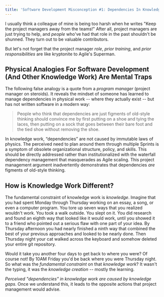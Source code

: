 ```yaml
---
title: 'Software Development Misconception #1: Dependencies In Knowledge Work Are Caused By Immutable Laws Of Physics'
---
```

I usually think a colleague of mine is being too harsh when he writes "Keep the project managers away from the teams!"  After all, project managers are just trying to help, and *people* who've had that role in the past shouldn't be shunned.  They turn out to be valuable contributors.

But let's not forget that the project manager *role*, *prior training*, and *prior responsibilities* are like kryptonite to Agile's Superman. 

## Physical Analogies For Software Development (And Other Knowledge Work) Are Mental Traps

The following false analogy is a quote from a *program manager* (project manager on steroids).  It reveals the mindset of someone has learned to manage dependencies in physical work -- where they actually exist -- but has not written software in a modern way:

> People who think that dependencies are just figments of old-style thinking should convince me by first putting on a shoe and tying the laces, then putting on a sock that goes between their bare foot and the tied shoe without removing the shoe.

In knowledge work, “dependencies” are not caused by immutable laws of physics. The perceived need to plan around them through multiple Sprints is a symptom of obsolete organizational structure, policy, and skills. This should be directly addressed rather than institutionalized with the waterfall dependency management that masquerades as Agile scaling.  This project management argument inadvertently demonstrates that dependencies *are* figments of old-style thinking.

## How is Knowledge Work Different?

The fundamental constraint of knowledge work is *knowledge*.  Imagine that you had spent Monday through Thursday working on an essay, a song, or even a computer program.  You tore up seven ways that you realized wouldn't work.  You took a walk outside.  You slept on it.  You did research and found an eighth way that looked like it would work, until you showed it to a friend who pointed out a serious flaw with one part of your idea.  By Thursday afternoon you had nearly finished a ninth way that combined the best of your previous approaches and looked to be nearly done.  Then Thursday night your cat walked across the keyboard and somehow deleted your entire git repository.

Would it take you another four days to get back to where you were?  Of course not!  By 10AM Friday you'd be back where you were Thursday night.  So what was the *fundamental constraint* on that *knowledge work*?  It wasn't the typing, it was the *knowledge creation* -- mostly the learning.

*Perceived "dependencies" in knowledge work are caused by knowledge gaps.*  Once we understand this, it leads to the opposite actions that project management would advise.
